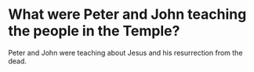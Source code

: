 # What were Peter and John teaching the people in the Temple?

Peter and John were teaching about Jesus and his resurrection from the dead.
